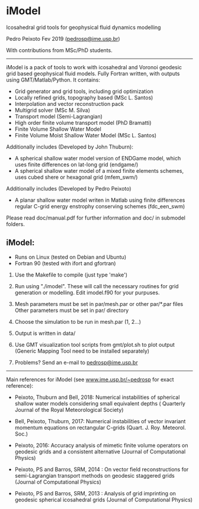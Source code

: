 # iModel
Icosahedral grid tools for geophysical fluid dynamics modelling

Pedro Peixoto Fev 2019
(pedrosp@ime.usp.br)

With contributions from MSc/PhD students.

-------------------------------------------------------

iModel is a pack of tools to work with icosahedral and Voronoi geodesic grid based geophysical fluid models. Fully Fortran written, with outputs using GMT/Matlab/Python. It contains:

- Grid generator and grid tools, including grid optimization
- Locally refined grids, topography based (MSc L. Santos)
- Interpolation and vector reconstruction pack
- Multigrid solver (MSc M. Silva)
- Transport model (Semi-Lagrangian)
- High order finite volume transport model (PhD Bramatti)
- Finite Volume Shallow Water Model 
- Finite Volume Moist Shallow Water Model (MSc L. Santos)

Additionally includes (Developed by John Thuburn):
- A spherical shallow water model version of ENDGame model, which uses finite differences on lat-long grid (endgame/)
- A spherical shallow water model of a mixed finite elements schemes, uses cubed shere or hexagonal grid (mfem_swm/)

Additionally includes (Developed by Pedro Peixoto)
- A planar shallow water model writen in Matlab using finite differences regular C-grid energy enstrophy conserving schemes (fdc_een_swm)

Please read doc/manual.pdf for further information and doc/ in submodel folders.

iModel:
--------
 
- Runs on Linux (tested on Debian and Ubuntu) 
- Fortran 90 (tested with ifort and gfortran)

1) Use the Makefile to compile (just type 'make')

2) Run using "./imodel". These will call the necessary routines 
    for grid generation or modelling. Edit imodel.f90 
    for your purpuses. 

3) Mesh parameters must be set in par/mesh.par or other par/*.par files
   Other parameters must be set in par/ directory

4) Choose the simulation to be run in mesh.par (1, 2...)

5) Output is written in data/
 
6) Use GMT visualization tool scripts from gmt/plot.sh to plot output (Generic Mapping Tool need to be installed separately) 

7) Problems? Send an e-mail to pedrosp@ime.usp.br

----------------------------------------------------------------------------

Main references for iModel (see www.ime.usp.br/~pedrosp for exact reference):

- Peixoto, Thuburn and Bell, 2018: Numerical instabilities of spherical shallow water models considering small equivalent depths ( Quarterly Journal of the Royal Meteorological Society)

- Bell, Peixoto, Thuburn, 2017: Numerical instabilities of vector invariant momentum equations on rectangular C-grids (Quart. J. Roy. Meteorol. Soc.) 

- Peixoto, 2016: Accuracy analysis of mimetic finite volume operators on geodesic grids and a consistent alternative (Journal of Computational Physics)
 
- Peixoto, PS and Barros, SRM, 2014 : On vector field reconstructions for semi-Lagrangian transport methods on geodesic staggered grids (Journal of Computational Physics) 

- Peixoto, PS and Barros, SRM, 2013 : Analysis of grid imprinting on geodesic spherical icosahedral grids (Journal of Computational Physics)


 

